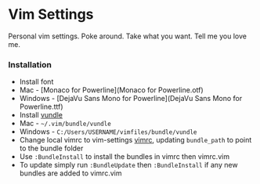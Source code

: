 # Vim Settings

Personal vim settings. Poke around. Take what you want. Tell me you love me.

### Installation
- Install font
 - Mac - [Monaco for Powerline](Monaco for Powerline.otf)
 - Windows - [DejaVu Sans Mono for Powerline](DejaVu Sans Mono for Powerline.ttf)
- Install [vundle](https://github.com/gmarik/vundle)
 - Mac - ```~/.vim/bundle/vundle```
 - Windows - ```C:/Users/USERNAME/vimfiles/bundle/vundle```
- Change local vimrc to vim-settings [vimrc](vimrc), updating ```bundle_path``` to point to the bundle folder
- Use ```:BundleInstall``` to install the bundles in vimrc then vimrc.vim
- To update simply run ```:BundleUpdate``` then ```:BundleInstall``` if any new bundles are added to vimrc.vim
